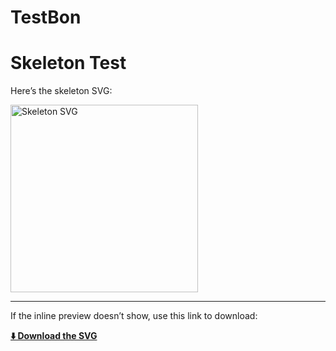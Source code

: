 # TestBon

# Skeleton Test

Here’s the skeleton SVG:

<!-- Inline preview -->
<img src="https://raw.githubusercontent.com/YourUsername/YourRepo/main/szkielet_base_plain_no_markings_ids.svg" 
     alt="Skeleton SVG" width="300">

---

If the inline preview doesn’t show, use this link to download:

**[⬇️ Download the SVG](https://raw.githubusercontent.com/Nika72/TestBon/refs/heads/main/szkielet_base_plain_no_markings_ids.svg?token=GHSAT0AAAAAADBCSEAFTAZTDF5LZEM5BQXU2FQMCKQ)**
